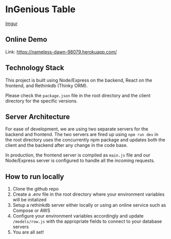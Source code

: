 # InGenious Table

[Imgur](https://i.imgur.com/CNjkA4D.jpg)

## Online Demo
Link: https://nameless-dawn-98079.herokuapp.com/

## Technology Stack
This project is built using Node/Express on the backend, React on the frontend, and Rethinkdb (Thinky ORM).

Please check the `package.json` file in the root directory and the client directory for the specific versions.

## Server Architecture
For ease of development, we are using two separate servers for the backend and frontend. The two servers are fired up using `npm run dev` in the root directory uses the concurrently npm package and updates both the client and the backend after any change in the code base. 

In production, the frontend server is compiled as `main.js` file and our Node/Express server is configured to handle all the incoming requests.

## How to run locally
1. Clone the github repo
2. Create a .env file in the root directory where your environment variables will be initalized
3. Setup a rethinkdb server either locally or using an online service such as Compose or AWS
4. Configure your environment variables accordingly and update `/models/row.js` with the appropriate fields to connect to your database servers
5. You are all set!
